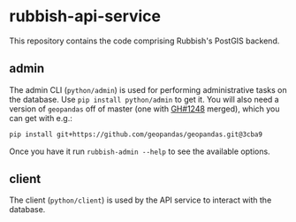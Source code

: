 # rubbish-api-service

This repository contains the code comprising Rubbish's PostGIS backend.

## admin

The admin CLI (`python/admin`) is used for performing administrative tasks on the database. Use `pip install python/admin` to get it. You will also need a version of `geopandas` off of master (one with [GH#1248](https://github.com/geopandas/geopandas/pull/1248) merged), which you can get with e.g.:

```bash
pip install git+https://github.com/geopandas/geopandas.git@3cba9
```

Once you have it run `rubbish-admin --help` to see the available options.

## client

The client (`python/client`) is used by the API service to interact with the database.
